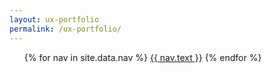 ```yaml
---
layout: ux-portfolio
permalink: /ux-portfolio/
---
```


<ul class="nav-menu">
{% for nav in site.data.nav %}
<li{% if nav.url == page.url %} class="active"{% endif %}><a href="{{ nav.url }}">{{ nav.text }}</a></li>
{% endfor %}</ul>

